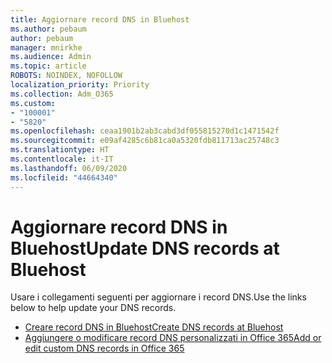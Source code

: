 ```yaml
---
title: Aggiornare record DNS in Bluehost
ms.author: pebaum
author: pebaum
manager: mnirkhe
ms.audience: Admin
ms.topic: article
ROBOTS: NOINDEX, NOFOLLOW
localization_priority: Priority
ms.collection: Adm_O365
ms.custom:
- "100001"
- "5820"
ms.openlocfilehash: ceaa1901b2ab3cabd3df055815270d1c1471542f
ms.sourcegitcommit: e09af4285c6b81ca0a5320fdb811713ac25748c3
ms.translationtype: HT
ms.contentlocale: it-IT
ms.lasthandoff: 06/09/2020
ms.locfileid: "44664340"
---
```

# <a name="update-dns-records-at-bluehost"></a><span data-ttu-id="a8f13-102">Aggiornare record DNS in Bluehost</span><span class="sxs-lookup"><span data-stu-id="a8f13-102">Update DNS records at Bluehost</span></span>

<span data-ttu-id="a8f13-103">Usare i collegamenti seguenti per aggiornare i record DNS.</span><span class="sxs-lookup"><span data-stu-id="a8f13-103">Use the links below to help update your DNS records.</span></span>

- [<span data-ttu-id="a8f13-104">Creare record DNS in Bluehost</span><span class="sxs-lookup"><span data-stu-id="a8f13-104">Create DNS records at Bluehost</span></span>](https://docs.microsoft.com/microsoft-365/admin/dns/create-dns-records-at-bluehost?view=o365-worldwide)
- [<span data-ttu-id="a8f13-105">Aggiungere o modificare record DNS personalizzati in Office 365</span><span class="sxs-lookup"><span data-stu-id="a8f13-105">Add or edit custom DNS records in Office 365</span></span>](https://docs.microsoft.com/microsoft-365/admin/setup/add-domain#add-or-edit-custom-dns-records)